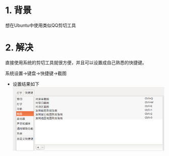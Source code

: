 # 1. 背景
想在Ubuntu中使用类似QQ剪切工具

# 2. 解决
直接使用系统的剪切工具就很方便，并且可以设置成自己熟悉的快捷键。

系统设置->键盘->快捷键->截图
* 设置结果如下
![2019-08-06-15-47-33.png](./images/2019-08-06-15-47-33.png)